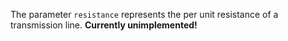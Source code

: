 The parameter `resistance` represents the per unit resistance of a transmission line.
**Currently unimplemented!**